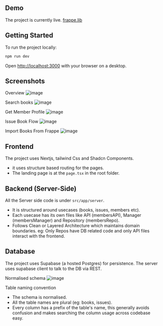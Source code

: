 ## Demo

The project is currently live.
[frappe.lib](https://frappe-lib.vercel.app/)


## Getting Started
To run the project locally:

```bash
npm run dev
```

Open [http://localhost:3000](http://localhost:3000) with your browser on a desktop.


## Screenshots

Overview
![image](https://ik.imagekit.io/knowyouresops/Screenshot%202024-03-12%20at%204.55.55%20PM_9MJ569Ypy_z.png?updatedAt=1710306843787)

Search books
![image](https://ik.imagekit.io/knowyouresops/Screenshot%202024-03-12%20at%204.57.10%20PM_8twYvyYINeq.png?updatedAt=1710306844207)

Get Member Profile
![image](https://ik.imagekit.io/knowyouresops/Screenshot%202024-03-12%20at%204.57.49%20PM_QiDWwc_kxv.png?updatedAt=1710306841803)

Issue Book Flow
![image](https://ik.imagekit.io/knowyouresops/Screenshot%202024-03-12%20at%205.00.23%20PM_g6cqS-7fZG.png?updatedAt=1710306841574)

Import Books From Frappe
![image](https://ik.imagekit.io/knowyouresops/Screenshot%202024-03-13%20at%2010.43.32%20AM_zbFjdnYQFn.png?updatedAt=1710306840499)


## Frontend

The project uses Nextjs, tailwind Css and Shadcn Components.
- it uses structure based routing for the pages.
- The landing page is at the `page.tsx` in the root folder.


## Backend (Server-Side)

All the Server side code is under `src/app/server`.
 - It is structured around usecases (books, issues, members etc).
 -  Each usecase has its own files like API (membersAPI), Manager (membersManager) and Repository (membersRepo).
 - Follows Clean or Layered Architecture which maintains domain boundaries. eg: Only Repos have DB related code and only API files interact with the frontend.


## Database
The project uses Supabase (a hosted Postgres) for persistence. The server uses supabase client to talk to the DB via REST.

Normalised schema
![image](https://ik.imagekit.io/knowyouresops/Screenshot%202024-03-13%20at%2010.20.51%20AM_ewvvTEPPC3.png?updatedAt=1710306840166)

Table naming convention
- The schema is normalised.
- All the table names are plural (eg: books, issues). 
- Every column has a prefix of the table's name, this generally avoids confusion and makes searching the column usage across codebase easy.





